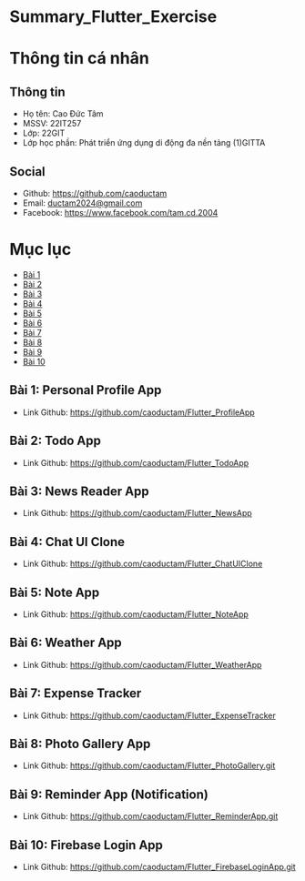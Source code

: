 # Summary_Flutter_Exercise
# Thông tin cá nhân
## Thông tin
- Họ tên: Cao Đức Tâm
- MSSV: 22IT257
- Lớp: 22GIT
- Lớp học phần: Phát triển ứng dụng di động đa nền tảng (1)GITTA
## Social
- Github: https://github.com/caoductam
- Email: ductam2024@gmail.com
- Facebook: https://www.facebook.com/tam.cd.2004
# Mục lục
- [Bài 1](Bài-1)
- [Bài 2](Bài-2)
- [Bài 3](Bài-3)
- [Bài 4](Bài-4)
- [Bài 5](Bài-5)
- [Bài 6](Bài-6)
- [Bài 7](Bài-7)
- [Bài 8](Bài-8)
- [Bài 9](Bài-9)
- [Bài 10](Bài-10)
## Bài 1: Personal Profile App
- Link Github: https://github.com/caoductam/Flutter_ProfileApp
## Bài 2: Todo App
- Link Github: https://github.com/caoductam/Flutter_TodoApp
## Bài 3: News Reader App
- Link Github: https://github.com/caoductam/Flutter_NewsApp
## Bài 4: Chat UI Clone
- Link Github: https://github.com/caoductam/Flutter_ChatUIClone
## Bài 5: Note App
- Link Github: https://github.com/caoductam/Flutter_NoteApp
## Bài 6: Weather App
- Link Github: https://github.com/caoductam/Flutter_WeatherApp
## Bài 7: Expense Tracker
- Link Github: https://github.com/caoductam/Flutter_ExpenseTracker
## Bài 8: Photo Gallery App
- Link Github: https://github.com/caoductam/Flutter_PhotoGallery.git
## Bài 9: Reminder App (Notification)
- Link Github: https://github.com/caoductam/Flutter_ReminderApp.git
## Bài 10: Firebase Login App
- Link Github: https://github.com/caoductam/Flutter_FirebaseLoginApp.git
